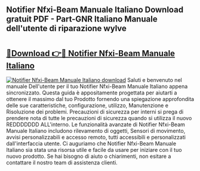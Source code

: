 ## Notifier Nfxi-Beam Manuale Italiano Download gratuit PDF - Part-GNR Italiano Manuale dell'utente di riparazione wylve

# <h2><a href="http://df9kjug.blite.top/?on=Notifier+Nfxi-Beam+Manuale+Italiano">🔗Download 👉🔴 Notifier Nfxi-Beam Manuale Italiano</a></h2>

[![Notifier Nfxi-Beam Manuale Italiano download](https://i.imgur.com/lujVjoI.png)](http://df9kjug.blite.top/?on=Notifier+Nfxi-Beam+Manuale+Italiano)
Saluti e benvenuto nel manuale Dell'utente per il tuo Notifier Nfxi-Beam Manuale Italiano appena sincronizzato. Questa guida è appositamente progettata per aiutarti a ottenere il massimo dal tuo Prodotto fornendo una spiegazione approfondita delle sue caratteristiche, configurazione, utilizzo, Manutenzione e Risoluzione dei problemi. Precauzioni di sicurezza per interni si prega di prendere nota di tutte le precauzioni di sicurezza quando si utilizza il nuovo REDDDDDDD ALL'interno. Le funzionalità avanzate di Notifier Nfxi-Beam Manuale Italiano includono rilevamento di oggetti, Sensori di movimento, avvisi personalizzabili e accesso remoto, tutti accessibili e personalizzati dall'interfaccia utente. Ci auguriamo che Notifier Nfxi-Beam Manuale Italiano sia stata una risorsa utile e facile da usare per iniziare con il tuo nuovo prodotto. Se hai bisogno di aiuto o chiarimenti, non esitare a contattare il nostro team di assistenza clienti.
